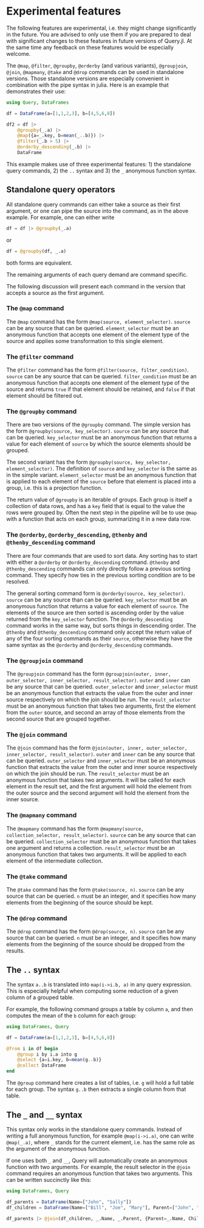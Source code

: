 # Experimental features

The following features are experimental, i.e. they might change significantly
in the future. You are advised to only use them if you are prepared to
deal with significant changes to these features in future versions of
Query.jl. At the same time any feedback on these features would be
especially welcome.

The `@map`, `@filter`, `@groupby`, `@orderby` (and various variants),
`@groupjoin`, `@join`, `@mapmany`, `@take` and `@drop` commands can be used in standalone
versions. Those standalone versions are especially convenient in
combination with the pipe syntax in julia. Here is an example that
demonstrates their use:

```julia
using Query, DataFrames

df = DataFrame(a=[1,1,2,3], b=[4,5,6,8])

df2 = df |>
    @groupby(_.a) |>
    @map({a=_.key, b=mean(_..b)}) |>
    @filter(_.b > 5) |>
    @orderby_descending(_.b) |>
    DataFrame
```

This example makes use of three experimental features: 1) the standalone
query commands, 2) the `..` syntax and 3) the `_` anonymous function syntax.

## Standalone query operators

All standalone query commands can either take a source as their first
argument, or one can pipe the source into the command, as in the above
example. For example, one can either write

```julia
df = df |> @groupby(_.a)
```
or
```julia
df = @groupby(df, _.a)
```
both forms are equivalent.

The remaining arguments of each query demand are command specific.

The following discussion will present each command in the version that
accepts a source as the first argument.

### The `@map` command

The `@map` command has the form `@map(source, element_selector)`.
`source` can be any source that can be queried. `element_selector` must
be an anonymous function that accepts one element of the element type of
the source and applies some transformation to this single element.

### The `@filter` command

The `@filter` command has the form `@filter(source, filter_condition)`.
`source` can be any source that can be queried. `filter_condition` must
be an anonymous function that accepts one element of the element type of
the source and returns `true` if that element should be retained, and
`false` if that element should be filtered out.

### The `@groupby` command

There are two versions of the `@groupby` command. The simple version has
the form `@groupby(source, key_selector)`. `source` can be any source
that can be queried. `key_selector` must be an anonymous function that
returns a value for each element of `source` by which the source elements
should be grouped.

The second variant has the form `@groupby(source, key_selector, element_selector)`.
The definition of `source` and `key_selector` is the same as in the simple
variant. `element_selector` must be an anonymous function that is applied
to each element of the `source` before that element is placed into a group,
i.e. this is a projection function.

The return value of `@groupby` is an iterable of groups. Each group is itself a
collection of data rows, and has a `key` field that is equal to the value the
rows were grouped by. Often the next step in the pipeline will be to use `@map`
with a function that acts on each group, summarizing it in a new data row.

### The `@orderby`, `@orderby_descending`, `@thenby` and `@thenby_descending` command

There are four commands that are used to sort data. Any sorting has to
start with either a `@orderby` or `@orderby_descending` command. `@thenby`
and `@thenby_descending` commands can only directly follow a previous sorting
command. They specify how ties in the previous sorting condition are to be
resolved.

The general sorting command form is `@orderby(source, key_selector)`.
`source` can be any source than can be queried. `key_selector` must be an
anonymous function that returns a value for each element of `source`. The
elements of the source are then sorted is ascending order by the value
returned from the `key_selector` function. The `@orderby_descending`
command works in the same way, but sorts things in descending order. The
`@thenby` and `@thenby_descending` command only accept the return value
of any of the four sorting commands as their `source`, otherwise they have
the same syntax as the `@orderby` and `@orderby_descending` commands.

### The `@groupjoin` command

The `@groupjoin` command has the form `@groupjoin(outer, inner, outer_selector, inner_selector, result_selector)`.
`outer` and `inner` can be any source that can be queried. `outer_selector`
and `inner_selector` must be an anonymous function that extracts the value
from the outer and inner source respectively on which the join should
be run. The `result_selector` must be an anonymous function that takes two
arguments, first the element from the `outer` source, and second an array
of those elements from the second source that are grouped together.

### The `@join` command

The `@join` command has the form `@join(outer, inner, outer_selector, inner_selector, result_selector)`.
`outer` and `inner` can be any source that can be queried. `outer_selector`
and `inner_selector` must be an anonymous function that extracts the value
from the outer and inner source respectively on which the join should
be run. The `result_selector` must be an anonymous function that takes two
arguments. It will be called for each element in the result set, and the
first argument will hold the element from the outer source and the second
argument will hold the element from the inner source.

### The `@mapmany` command

The `@mapmany` command has the form `@mapmany(source, collection_selector, result_selector)`.
`source` can be any source that can be queried. `collection_selector` must
be an anonymous function that takes one argument and returns a collection.
`result_selector` must be an anonymous function that takes two arguments.
It will be applied to each element of the intermediate collection.

### The `@take` command

The `@take` command has the form `@take(source, n)`. `source` can be any source that can be queried. `n` must be an integer, and it specifies how many elements from the beginning of the source should be kept.

### The `@drop` command

The `@drop` command has the form `@drop(source, n)`. `source` can be any source that can be queried. `n` must be an integer, and it specifies how many elements from the beginning of the source should be dropped from the results.

## The `..` syntax

The syntax `a..b` is translated into `map(i->i.b, a)` in any query
expression. This is especially helpful when computing some reduction of
a given column of a grouped table.

For example, the following command groups a table by column `a`, and then
computes the mean of the `b` column for each group:

```julia
using DataFrames, Query

df = DataFrame(a=[1,1,2,3], b=[4,5,6,8])

@from i in df begin
    @group i by i.a into g
    @select {a=i.key, b=mean(g..b)}
    @collect DataFrame
end
```

The `@group` command here creates a list of tables, i.e. `g` will hold
a full table for each group. The syntax `g..b` then extracts a single
column from that table.

## The `_` and `__` syntax

This syntax only works in the standalone query commands. Instead of writing
a full anonymous function, for example `@map(i->i.a)`, one can write
`@map(_.a)`, where `_` stands for the current element, i.e. has the
same role as the argument of the anonymous function.

If one uses both `_` and `__`, Query will automatically create an anonymous
function with two arguments. For example, the result selector in the
`@join` command requires an anonymous function that takes two arguments.
This can be written succinctly like this:

```julia
using DataFrames, Query

df_parents = DataFrame(Name=["John", "Sally"])
df_children = DataFrame(Name=["Bill", "Joe", "Mary"], Parent=["John", "John", "Sally"])

df_parents |> @join(df_children, _.Name, _.Parent, {Parent=_.Name, Child=__.Name}) |> DataFrame
```
